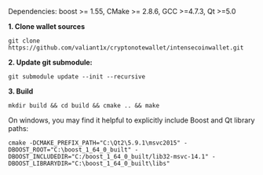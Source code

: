 Dependencies: boost >= 1.55, CMake >= 2.8.6, GCC >=4.7.3, Qt >=5.0

**1. Clone wallet sources**

```
git clone https://github.com/valiant1x/cryptonotewallet/intensecoinwallet.git
```

**2. Update git submodule:**

```
git submodule update --init --recursive
```

**3. Build**

```
mkdir build && cd build && cmake .. && make
```

On windows, you may find it helpful to explicitly include Boost and Qt library paths:

```
cmake -DCMAKE_PREFIX_PATH="C:\Qt2\5.9.1\msvc2015" -DBOOST_ROOT="C:\boost_1_64_0_built" -DBOOST_INCLUDEDIR="C:/boost_1_64_0_built/lib32-msvc-14.1" -DBOOST_LIBRARYDIR="C:\boost_1_64_0_built\libs"
 ```
